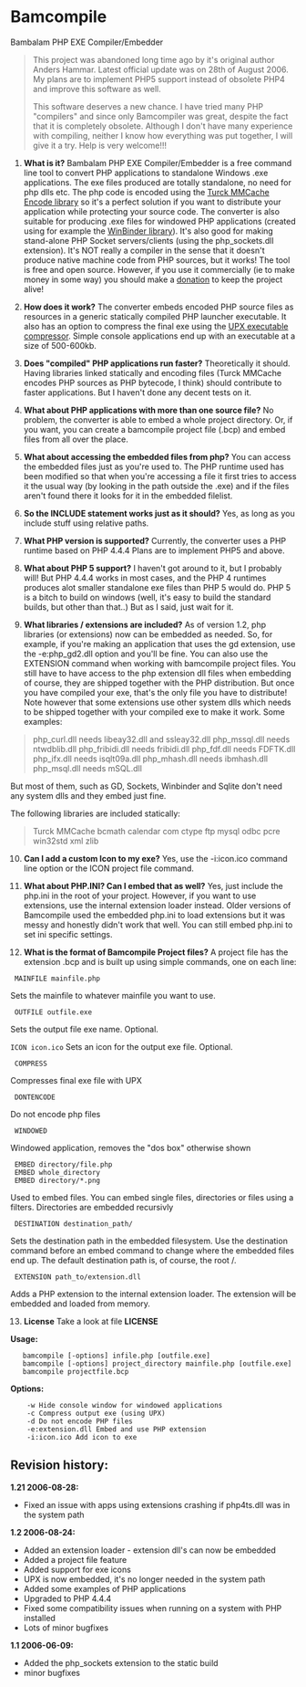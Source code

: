 # Bamcompile
Bambalam PHP EXE Compiler/Embedder

> This project was abandoned long time ago by it's original author
> Anders Hammar. Latest official update was on 28th of August 2006. My
> plans are to implement PHP5 support instead of obsolete PHP4 and
> improve this software as well.
> 
> This software deserves a new chance.
> I have tried many PHP "compilers" and since only Bamcompiler was great, despite the fact that it is completely obsolete. 
> Although I don't have many experience with compiling, neither I know how everything was put together, I will give it a try. 
> Help is very welcome!!! 

 1. **What is it?**
 Bambalam PHP EXE Compiler/Embedder is a free command line tool to convert PHP applications to standalone Windows .exe applications. The exe files produced are totally standalone, no need for php dlls etc. The php code is encoded using the [Turck MMCache Encode library](http://turck-mmcache.sourceforge.net/) so it's a perfect solution if you want to distribute your application while protecting your source code. The converter is also suitable for producing .exe files for windowed PHP applications (created using for example the [WinBinder library](http://www.winbinder.com/)). It's also good for making stand-alone PHP Socket servers/clients (using the php_sockets.dll extension). 
It's NOT really a compiler in the sense that it doesn't produce native machine code from PHP sources, but it works! 
The tool is free and open source. However, if you use it commercially (ie to make money in some way) you should make a [donation](http://sourceforge.net/donate/index.php?group_id=169996) to keep the project alive! 

 2. **How does it work?**
 The converter embeds encoded PHP source files as resources in a generic statically compiled PHP launcher executable. It also has an option to compress the final exe using the [UPX executable compressor](http://upx.sourceforge.net/). Simple console applications end up with an executable at a size of 500-600kb. 
 3. **Does "compiled" PHP applications run faster?**
 Theoretically it should. Having libraries linked statically and encoding files (Turck MMCache encodes PHP sources as PHP bytecode, I think) should contribute to faster applications. But I haven't done any decent tests on it. 
 
 4. **What about PHP applications with more than one source file?**
 No problem, the converter is able to embed a whole project directory. Or, if you want, you can create a bamcompile project file (.bcp) and embed files from all over the place. 
 
 5. **What about accessing the embedded files from php?**
 You can access the embedded files just as you're used to. The PHP runtime used has been modified so that when you're accessing a file it first tries to access it the usual way (by looking in the path outside the .exe) and if the files aren't found there it looks for it in the embedded filelist.
 
 6. **So the INCLUDE statement works just as it should?**
 Yes, as long as you include stuff using relative paths. 
 
 7. **What PHP version is supported?**
 Currently, the converter uses a PHP runtime based on PHP 4.4.4
 Plans are to implement PHP5 and above.
 
 8. **What about PHP 5 support?**
 I haven't got around to it, but I probably will! But PHP 4.4.4 works in most cases, and the PHP 4 runtimes produces alot smaller standalone exe files than PHP 5 would do. PHP 5 is a bitch to build on windows (well, it's easy to build the standard builds, but other than that..) But as I said, just wait for it. 


 9. **What libraries / extensions are included?**
As of version 1.2, php libraries (or extensions) now can be embedded as needed. So, for example, if you're making an application that uses the gd extension, use the -e:php_gd2.dll option and you'll be fine. You can also use the EXTENSION command when working with bamcompile project files. You still have to have access to the php extension dll files when embedding of course, they are shipped together with the PHP distribution. But once you have compiled your exe, that's the only file you have to distribute! 
Note however that some extensions use other system dlls which needs to be shipped together with your compiled exe to make it work.
Some examples:
> php_curl.dll needs libeay32.dll and ssleay32.dll 
> php_mssql.dll needs ntwdblib.dll 
> php_fribidi.dll needs fribidi.dll 
> php_fdf.dll needs FDFTK.dll 
> php_ifx.dll needs isqlt09a.dll 
> php_mhash.dll needs ibmhash.dll 
> php_msql.dll needs mSQL.dll

 But most of them, such as GD, Sockets, Winbinder and Sqlite don't need any system dlls and they embed just fine.
 
 The following libraries are included statically:
> Turck
> MMCache 
> bcmath 
> calendar 
> com 
> ctype
> ftp
> mysql
> odbc
> pcre
> win32std
> xml zlib


 10. **Can I add a custom Icon to my exe?**
 Yes, use the -i:icon.ico command line option or the ICON project file command. 
 11. **What about PHP.INI? Can I embed that as well?**
 Yes, just include the php.ini in the root of your project. However, if you want to use extensions, use the internal extension loader instead. Older versions of Bamcompile used the embedded php.ini to load extensions but it was messy and honestly didn't work that well. You can still embed php.ini to set ini specific settings.
 
 12. **What is the format of Bamcompile Project files?**
 A project file has the extension .bcp and is built up using simple commands, one on each line:

```
 MAINFILE mainfile.php
``` 
Sets the mainfile to whatever mainfile you want to use. 

```
 OUTFILE outfile.exe
```
Sets the output file exe name. Optional.

```ICON icon.ico```
Sets an icon for the output exe file. Optional.

```
 COMPRESS
```
Compresses final exe file with UPX

```
 DONTENCODE
```
Do not encode php files
```
 WINDOWED
``` 
Windowed application, removes the "dos box" otherwise shown
```
 EMBED directory/file.php
 EMBED whole_directory
 EMBED directory/*.png
```
Used to embed files. You can embed single files, directories or files using a filters. Directories are embedded recursivly

```
 DESTINATION destination_path/
``` 
Sets the destination path in the embedded filesystem. Use the destination command before an embed command to change where the embedded files end up. The default destination path is, of course, the root /.

```
 EXTENSION path_to/extension.dll
```
Adds a PHP extension to the internal extension loader. The extension will be embedded and loaded from memory. 

 13. **License**
 Take a look at file **LICENSE**


**Usage:**
```
   bamcompile [-options] infile.php [outfile.exe]
   bamcompile [-options] project_directory mainfile.php [outfile.exe]
   bamcompile projectfile.bcp
```

**Options:**
```
    -w Hide console window for windowed applications
    -c Compress output exe (using UPX)
    -d Do not encode PHP files
    -e:extension.dll Embed and use PHP extension
    -i:icon.ico Add icon to exe
```

Revision history:
-

**1.21 2006-08-28:**
+ Fixed an issue with apps using extensions crashing if php4ts.dll was in the system path

**1.2 2006-08-24:**
+ Added an extension loader - extension dll's can now be embedded
+ Added a project file feature
+ Added support for exe icons
+ UPX is now embedded, it's no longer needed in the system path
+ Added some examples of PHP applications
+ Upgraded to PHP 4.4.4
+ Fixed some compatibility issues when running on a system with PHP installed 
+ Lots of minor bugfixes

**1.1 2006-06-09:**
+ Added the php_sockets extension to the static build
+ minor bugfixes
